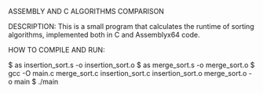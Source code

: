 ASSEMBLY AND C ALGORITHMS COMPARISON




DESCRIPTION:
  This is a small program that calculates the runtime of sorting algorithms, implemented both in C and Assemblyx64 code.




HOW TO COMPILE AND RUN: 
  
   $ as insertion_sort.s -o insertion_sort.o
   $ as merge_sort.s -o merge_sort.o
   $ gcc -O main.c merge_sort.c insertion_sort.c insertion_sort.o merge_sort.o -o main
   $ ./main
